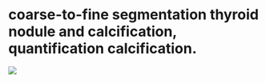 # coarse-to-fine segmentation thyroid nodule and calcification, quantification calcification.
![](https://github.com/Cassie-CV/thyroid-nodule-and-calcification-segmentation-and-quantification/tree/main/pic/frame.png)
